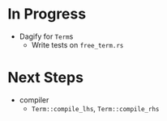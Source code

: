 # In Progress

 - Dagify for `Term`s
   - Write tests on `free_term.rs`

# Next Steps


 - compiler
    - `Term::compile_lhs`, `Term::compile_rhs`
